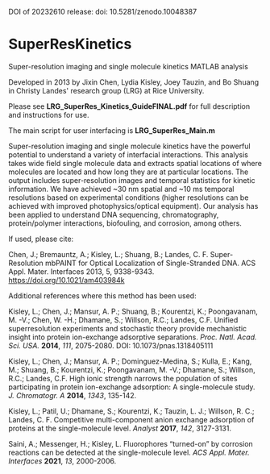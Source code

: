 DOI of 20232610 release: doi: 10.5281/zenodo.10048387

# SuperResKinetics
Super-resolution imaging and single molecule kinetics MATLAB analysis

Developed in 2013 by Jixin Chen, Lydia Kisley, Joey Tauzin, and Bo Shuang in Christy Landes' research group (LRG) at Rice University. 

Please see <b>LRG_SuperRes_Kinetics_GuideFINAL.pdf</b> for full description and instructions for use.

The main script for user interfacing is <b>LRG_SuperRes_Main.m</b>

Super-resolution imaging and single molecule kinetics have the powerful potential to understand a variety of interfacial interactions. This analysis takes wide field single molecule data and extracts spatial locations of where molecules are located and how long they are at particular locations. The output includes super-resolution images and temporal statistics for kinetic information. We have achieved ~30 nm spatial  and ~10 ms temporal resolutions based on experimental conditions (higher resolutions can be achieved with improved photophysics/optical equipment). Our analysis has been applied to understand DNA sequencing, chromatography, protein/polymer interactions, biofouling, and corrosion, among others.

If used, please cite:

Chen, J.; Bremauntz, A.; Kisley, L.; Shuang, B.; Landes, C. F. Super-Resolution mbPAINT for Optical Localization of Single-Stranded DNA. ACS Appl. Mater. Interfaces 2013, 5, 9338-9343. https://doi.org/10.1021/am403984k

Additional references where this method has been used:

Kisley, L.; Chen, J.; Mansur, A. P.; Shuang, B.; Kourentzi, K.; Poongavanam, M. -V.; Chen, W. -H.; Dhamane, S.; Willson, R.C.; Landes, C.F. Unified superresolution experiments and stochastic theory provide mechanistic insight into protein ion-exchange adsorptive separations. <i>Proc. Natl. Acad. Sci. USA.</i> <b>2014</b>, <i>111</i>, 2075-2080. DOI: 10.1073/pnas.1318405111

Kisley, L.; Chen, J.; Mansur, A. P.; Dominguez-Medina, S.; Kulla, E.; Kang, M.; Shuang, B.;  Kourentzi, K.; Poongavanam, M. -V.; Dhamane, S.; Willson, R.C.; Landes, C.F. High ionic strength narrows the population of sites participating in protein ion-exchange adsorption: A single-molecule study. <i>J. Chromatogr. A</i> <b>2014</b>, <i>1343</i>, 135-142. 

Kisley, L.; Patil, U.; Dhamane, S.; Kourentzi, K.; Tauzin, L. J.; Willson, R. C.; Landes, C. F. Competitive multi-component anion exchange adsorption of proteins at the single-molecule level. <i>Analyst</i> <b>2017</b>, <i>142</i>, 3127-3131.

Saini, A.; Messenger, H.; Kisley, L. Fluorophores “turned-on” by corrosion reactions can be detected at the single-molecule level. <i>ACS Appl. Mater. Interfaces</i> <b>2021</b>, <i>13</i>, 2000-2006.
